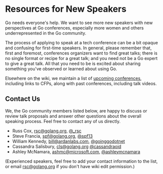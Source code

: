 # Resources for New Speakers

Go needs everyone's help.
We want to see more new speakers with new perspectives at Go conferences,
especially more women and others underrepresented in the Go community.

The process of applying to speak at a tech conference can be a bit opaque and confusing 
for first-time speakers.
In general, please remember that, first and foremost,
conferences organizers want to find great talks;
there is no single format or recipe for a great talk;
and you need not be a Go expert to give a great talk.
All that you need to be is excited about sharing something
you've observed or learned about using Go.

Elsewhere on the wiki, we maintain a list of [upcoming conferences](Conferences), including links to CFPs,
along with past conferences, including talk videos.

## Contact Us

We, the Go community members listed below,
are happy to discuss or review talk proposals
and answer other questions about the overall speaking process.
Feel free to contact any of us directly.

- Russ Cox, rsc@golang.org, [@_rsc](https://twitter.com/_rsc)
- Steve Francia, spf@golang.org, [@spf13](https://twitter.com/spf13)
- William Kennedy, bill@ardanlabs.com, [@goinggodotnet](https://twitter.com/goinggodotnet)
- Cassandra Salisbury, cls@golang.org [@cassandraoid](https://twitter.com/cassandraoid)
- Ashley McNamara, ashmc@microsoft.com, [@ashleymcnamara](twitter.com/ashleymcnamara)

(Experienced speakers, feel free to add your contact information to the list, or email rsc@golang.org if you don't have wiki edit permission.)